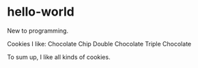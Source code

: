 # hello-world
New to programming.

Cookies I like: 
  Chocolate Chip
  Double Chocolate
  Triple Chocolate

To sum up, I like all kinds of cookies.
